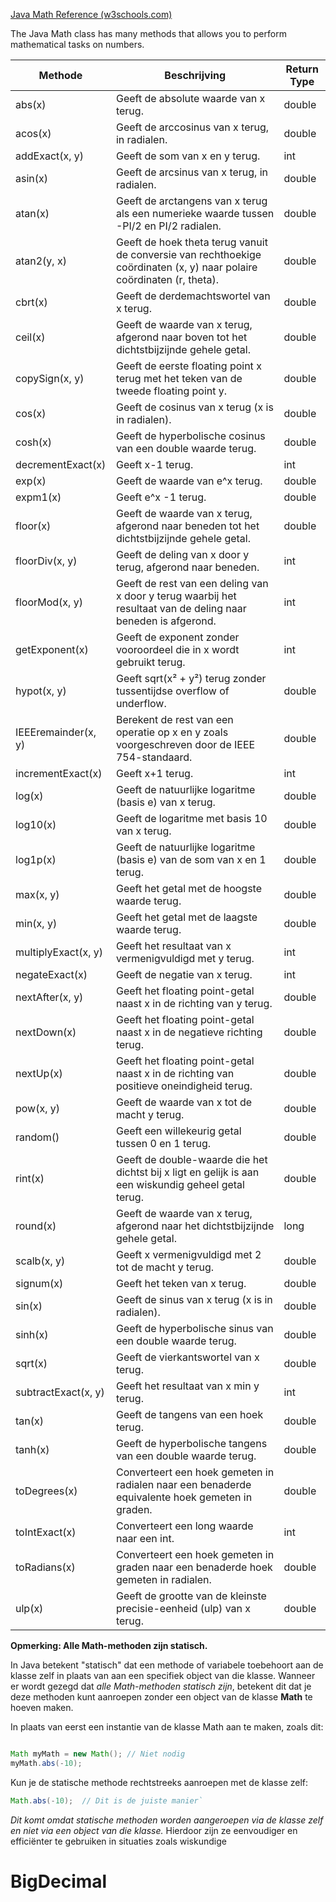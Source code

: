 [Java Math Reference (w3schools.com)](https://www.w3schools.com/java/java_ref_math.asp)

The Java Math class has many methods that allows you to perform mathematical tasks on numbers.


|Methode|Beschrijving|Return Type|
|---|---|---|
|abs(x)|Geeft de absolute waarde van x terug.|double|
|acos(x)|Geeft de arccosinus van x terug, in radialen.|double|
|addExact(x, y)|Geeft de som van x en y terug.|int|
|asin(x)|Geeft de arcsinus van x terug, in radialen.|double|
|atan(x)|Geeft de arctangens van x terug als een numerieke waarde tussen -PI/2 en PI/2 radialen.|double|
|atan2(y, x)|Geeft de hoek theta terug vanuit de conversie van rechthoekige coördinaten (x, y) naar polaire coördinaten (r, theta).|double|
|cbrt(x)|Geeft de derdemachtswortel van x terug.|double|
|ceil(x)|Geeft de waarde van x terug, afgerond naar boven tot het dichtstbijzijnde gehele getal.|double|
|copySign(x, y)|Geeft de eerste floating point x terug met het teken van de tweede floating point y.|double|
|cos(x)|Geeft de cosinus van x terug (x is in radialen).|double|
|cosh(x)|Geeft de hyperbolische cosinus van een double waarde terug.|double|
|decrementExact(x)|Geeft x-1 terug.|int|
|exp(x)|Geeft de waarde van e^x terug.|double|
|expm1(x)|Geeft e^x -1 terug.|double|
|floor(x)|Geeft de waarde van x terug, afgerond naar beneden tot het dichtstbijzijnde gehele getal.|double|
|floorDiv(x, y)|Geeft de deling van x door y terug, afgerond naar beneden.|int|
|floorMod(x, y)|Geeft de rest van een deling van x door y terug waarbij het resultaat van de deling naar beneden is afgerond.|int|
|getExponent(x)|Geeft de exponent zonder vooroordeel die in x wordt gebruikt terug.|int|
|hypot(x, y)|Geeft sqrt(x² + y²) terug zonder tussentijdse overflow of underflow.|double|
|IEEEremainder(x, y)|Berekent de rest van een operatie op x en y zoals voorgeschreven door de IEEE 754-standaard.|double|
|incrementExact(x)|Geeft x+1 terug.|int|
|log(x)|Geeft de natuurlijke logaritme (basis e) van x terug.|double|
|log10(x)|Geeft de logaritme met basis 10 van x terug.|double|
|log1p(x)|Geeft de natuurlijke logaritme (basis e) van de som van x en 1 terug.|double|
|max(x, y)|Geeft het getal met de hoogste waarde terug.|double|
|min(x, y)|Geeft het getal met de laagste waarde terug.|double|
|multiplyExact(x, y)|Geeft het resultaat van x vermenigvuldigd met y terug.|int|
|negateExact(x)|Geeft de negatie van x terug.|int|
|nextAfter(x, y)|Geeft het floating point-getal naast x in de richting van y terug.|double|
|nextDown(x)|Geeft het floating point-getal naast x in de negatieve richting terug.|double|
|nextUp(x)|Geeft het floating point-getal naast x in de richting van positieve oneindigheid terug.|double|
|pow(x, y)|Geeft de waarde van x tot de macht y terug.|double|
|random()|Geeft een willekeurig getal tussen 0 en 1 terug.|double|
|rint(x)|Geeft de double-waarde die het dichtst bij x ligt en gelijk is aan een wiskundig geheel getal terug.|double|
|round(x)|Geeft de waarde van x terug, afgerond naar het dichtstbijzijnde gehele getal.|long|
|scalb(x, y)|Geeft x vermenigvuldigd met 2 tot de macht y terug.|double|
|signum(x)|Geeft het teken van x terug.|double|
|sin(x)|Geeft de sinus van x terug (x is in radialen).|double|
|sinh(x)|Geeft de hyperbolische sinus van een double waarde terug.|double|
|sqrt(x)|Geeft de vierkantswortel van x terug.|double|
|subtractExact(x, y)|Geeft het resultaat van x min y terug.|int|
|tan(x)|Geeft de tangens van een hoek terug.|double|
|tanh(x)|Geeft de hyperbolische tangens van een double waarde terug.|double|
|toDegrees(x)|Converteert een hoek gemeten in radialen naar een benaderde equivalente hoek gemeten in graden.|double|
|toIntExact(x)|Converteert een long waarde naar een int.|int|
|toRadians(x)|Converteert een hoek gemeten in graden naar een benaderde hoek gemeten in radialen.|double|
|ulp(x)|Geeft de grootte van de kleinste precisie-eenheid (ulp) van x terug.|double|

**Opmerking: Alle Math-methoden zijn statisch.**

In Java betekent "statisch" dat een methode of variabele toebehoort aan de klasse zelf in plaats van aan een specifiek object van die klasse. Wanneer er wordt gezegd dat _alle Math-methoden statisch zijn_, betekent dit dat je deze methoden kunt aanroepen zonder een object van de klasse **Math** te hoeven maken.

In plaats van eerst een instantie van de klasse Math aan te maken, zoals dit:


```java

Math myMath = new Math(); // Niet nodig 
myMath.abs(-10);

```
Kun je de statische methode rechtstreeks aanroepen met de klasse zelf:


```java
Math.abs(-10);  // Dit is de juiste manier`
```
*Dit komt omdat statische methoden worden aangeroepen via de klasse zelf en niet via een object van die klasse.* Hierdoor zijn ze eenvoudiger en efficiënter te gebruiken in situaties zoals wiskundige

# BigDecimal

